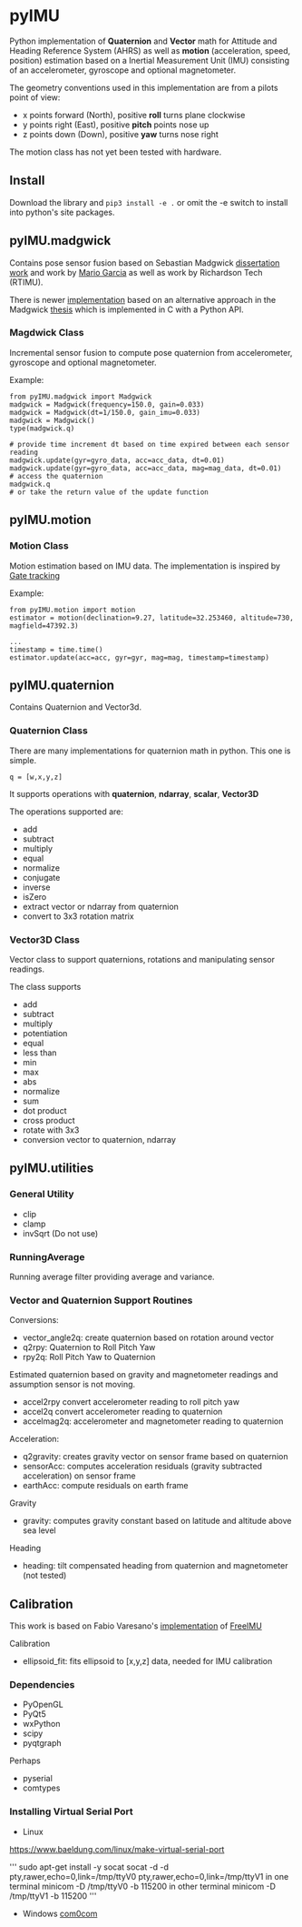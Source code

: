 # pyIMU

Python implementation of **Quaternion** and **Vector** math for Attitude and Heading Reference System (AHRS) as well as **motion** (acceleration, speed, position) estimation based on a Inertial Measurement Unit (IMU) consisting of an accelerometer, gyroscope and optional magnetometer.

The geometry conventions used in this implementation are from a pilots point of view:
- x points forward (North), positive **roll** turns plane clockwise
- y points right (East), positive **pitch** points nose up
- z points down (Down), positive **yaw** turns nose right

The motion class has not yet been tested with hardware. 

## Install
Download the library and ```pip3 install -e .``` or omit the -e switch to install into python's site packages.

## pyIMU.madgwick
Contains pose sensor fusion based on Sebastian Madgwick [dissertation work](https://x-io.co.uk/downloads/madgwick_internal_report.pdf) and work by [Mario Garcia](https://pypi.org/project/AHRS/) as well as work by Richardson Tech (RTIMU).

There is newer [implementation](https://pypi.org/project/imufusion/) based on an alternative approach in the Madgwick [thesis](https://ethos.bl.uk/OrderDetails.do?uin=uk.bl.ethos.681552) which is implemented in C with a Python API.

### Magdwick Class
Incremental sensor fusion to compute pose quaternion from accelerometer, gyroscope and optional magnetometer.

Example:

```
from pyIMU.madgwick import Madgwick
madgwick = Madgwick(frequency=150.0, gain=0.033)
madgwick = Madgwick(dt=1/150.0, gain_imu=0.033)
madgwick = Madgwick()
type(madgwick.q)

# provide time increment dt based on time expired between each sensor reading
madgwick.update(gyr=gyro_data, acc=acc_data, dt=0.01)
madgwick.update(gyr=gyro_data, acc=acc_data, mag=mag_data, dt=0.01)
# access the quaternion
madgwick.q
# or take the return value of the update function
```

## pyIMU.motion

### Motion Class
Motion estimation based on IMU data. The implementation is inspired by [Gate tracking](https://github.com/xioTechnologies/Gait-Tracking/)

Example:
```
from pyIMU.motion import motion
estimator = motion(declination=9.27, latitude=32.253460, altitude=730, magfield=47392.3)

...
timestamp = time.time()
estimator.update(acc=acc, gyr=gyr, mag=mag, timestamp=timestamp)
```
## pyIMU.quaternion
Contains Quaternion and Vector3d.

### Quaternion Class
There are many implementations for quaternion math in python. This one is simple.

```q = [w,x,y,z]```

It supports operations with **quaternion**, **ndarray**, **scalar**, **Vector3D**

The operations supported are:
- add 
- subtract
- multiply
- equal 
- normalize 
- conjugate
- inverse 
- isZero
- extract vector or ndarray from quaternion
- convert to 3x3 rotation matrix

### Vector3D Class
Vector class to support quaternions, rotations and manipulating sensor readings.

The class supports
- add 
- subtract 
- multiply 
- potentiation 
- equal 
- less than 
- min 
- max 
- abs 
- normalize 
- sum 
- dot product 
- cross product 
- rotate with 3x3
- conversion vector to quaternion, ndarray

## pyIMU.utilities

### General Utility
- clip
- clamp
- invSqrt (Do not use)

### RunningAverage
Running average filter providing average and variance.

### Vector and Quaternion Support Routines
Conversions:
- vector_angle2q: create quaternion based on rotation around vector
- q2rpy: Quaternion to Roll Pitch Yaw
- rpy2q: Roll Pitch Yaw to Quaternion

Estimated quaternion based on gravity and magnetometer readings and assumption sensor is not moving.
- accel2rpy convert accelerometer reading to roll pitch yaw
- accel2q convert accelerometer reading to quaternion
- accelmag2q: accelerometer and magnetometer reading to quaternion

Acceleration:
- q2gravity: creates gravity vector on sensor frame based on quaternion
- sensorAcc: computes acceleration residuals (gravity subtracted acceleration) on sensor frame
- earthAcc: compute residuals on earth frame

Gravity
- gravity: computes gravity constant based on latitude and altitude above sea level

Heading
- heading: tilt compensated heading from quaternion and magnetometer (not tested)

## Calibration
This work is based on Fabio Varesano's [implementation](https://www.researchgate.net/publication/258817923_FreeIMU_An_Open_Hardware_Framework_for_Orientation_and_Motion_Sensing) of [FreeIMU](https://github.com/Fabio-Varesano-Association/freeimu)

Calibration
- ellipsoid_fit: fits ellipsoid to [x,y,z] data, needed for IMU calibration

### Dependencies
- PyOpenGL
- PyQt5
- wxPython
- scipy
- pyqtgraph

Perhaps
- pyserial
- comtypes

### Installing Virtual Serial Port
- Linux

https://www.baeldung.com/linux/make-virtual-serial-port

'''
sudo apt-get install -y socat
socat -d -d pty,rawer,echo=0,link=/tmp/ttyV0 pty,rawer,echo=0,link=/tmp/ttyV1
in one terminal
minicom -D /tmp/ttyV0 -b 115200
in other terminal
minicom -D /tmp/ttyV1 -b 115200
'''

- Windows
[com0com](https://sourceforge.net/projects/com0com/)
